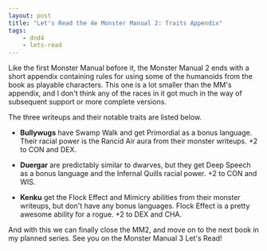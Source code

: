 ```yaml
---
layout: post
title: "Let's Read the 4e Monster Manual 2: Traits Appendix"
tags:
    - dnd4
    - lets-read
---
```


Like the first Monster Manual before it, the Monster Manual 2 ends with a short
appendix containing rules for using some of the humanoids from the book as
playable characters. This one is a lot smaller than the MM's appendix, and I
don't think any of the races in it got much in the way of subsequent support or
more complete versions.

The three writeups and their notable traits are listed below.

- **Bullywugs** have Swamp Walk and get Primordial as a bonus language. Their
  racial power is the Rancid Air aura from their monster writeups. +2 to CON and
  DEX.

- **Duergar** are predictably similar to dwarves, but they get Deep Speech as a
  bonus language and the Infernal Quills racial power. +2 to CON and WIS.

- **Kenku** get the Flock Effect and Mimicry abilities from their monster
  writeups, but don't have any bonus languages. Flock Effect is a pretty awesome
  ability for a rogue. +2 to DEX and CHA.

And with this we can finally close the MM2, and move on to the next book in my
planned series. See you on the Monster Manual 3 Let's Read!
